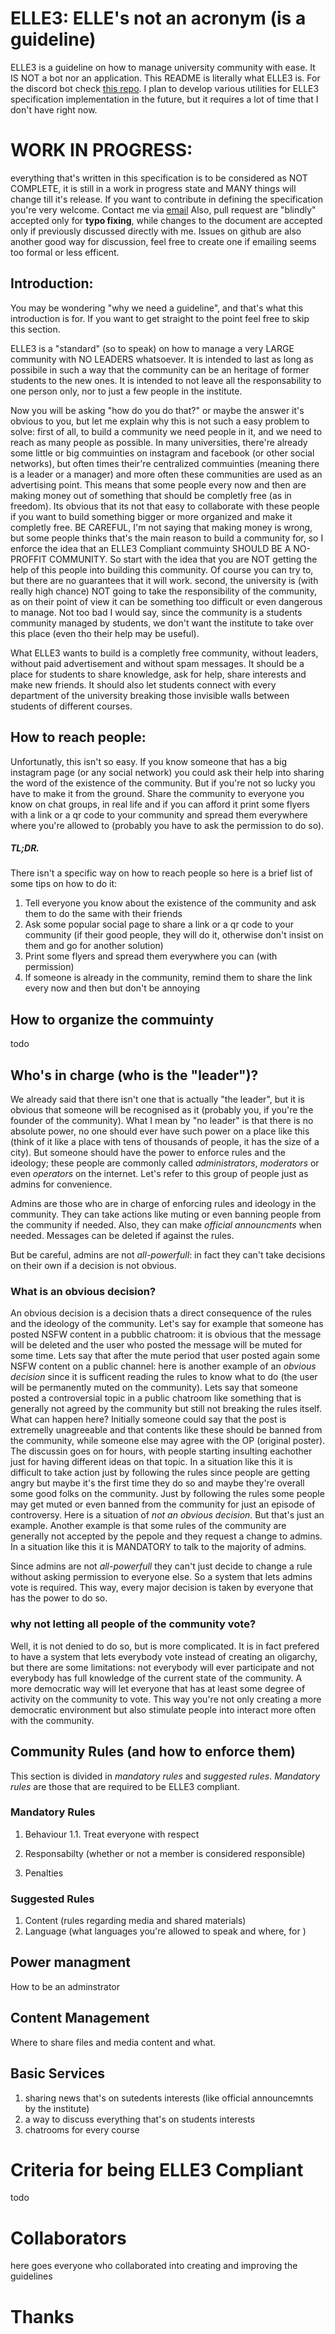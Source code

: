 ELLE3: ELLE's not an acronym (is a guideline)
=============================================
ELLE3 is a guideline on how to manage university community with ease. It
IS NOT a bot nor an application. This README is literally what ELLE3 is.
For the discord bot check [this repo](https://github.com/begbaj/elle3-discord-bot).
I plan to develop various utilities for ELLE3 specification implementation in the future,
but it requires a lot of time that I don't have right now.

# WORK IN PROGRESS:
everything that's written in this specification is to be considered as NOT COMPLETE, it is
still in a work in progress state and MANY things will change till it's release. If you want
to contribute in defining the specification you're very welcome. Contact me via [email](mailto:beganbajrami@gmail.com)
Also, pull request are "blindly" accepted only for **typo fixing**, while changes to the document are accepted only
if previously discussed directly with me.
Issues on github are also another good way for discussion, feel free to create one if emailing seems too formal or less
efficent.

## Introduction:
You may be wondering "why we need a guideline", and that's what this introduction is for.
If you want to get straight to the point feel free to skip this section.

ELLE3 is a "standard" (so to speak) on how to manage a very LARGE community with NO LEADERS whatsoever.
It is intended to last as long as possibile in such a way that the community can be an heritage of
former students to the new ones. It is intended to not leave all the responsability to one person
only, nor to just a few people in the institute.

Now you will be asking "how do you do that?" or maybe the answer it's obvious to you, but let me
explain why this is not such a easy problem to solve:
first of all, to build a community we need people in it, and we need to reach as many people as
possible. In many universities, there're already some little or big commuinties on instagram and
facebook (or other social networks), but often times their're centralized commuinties
(meaning there is a leader or a manager) and more often these communities are used as an advertising
point. This means that some people every now and then are making money out of something that should
be completly free (as in freedom). Its obvious that its not that easy to collaborate with these people
if you want to build something bigger or more organized and make it completly free.
BE CAREFUL, I'm not saying that making money is wrong, but some people thinks that's the main reason
to build a community for, so I enforce the idea that an ELLE3 Compliant commuinty SHOULD BE A NO-PROFFIT COMMUNITY.
So start with the idea that you are NOT getting the help of this people into building this community. Of course you can
try to, but there are no guarantees that it will work.
second, the university is (with really high chance) NOT going to take the responsibility of the
community, as on their point of view it can be something too difficult or even dangerous to manage.
Not too bad I would say, since the community is a students community managed by students, we don't
want the institute to take over this place (even tho their help may be useful).

What ELLE3 wants to build is a completly free community, without leaders, without paid advertisement
and without spam messages. It should be a place for students to share knowledge, ask for help, share interests
and make new friends. It should also let students connect with every department of the university breaking
those invisible walls between students of different courses.

## How to reach people:
Unfortunatly, this isn't so easy. If you know someone that has a big instagram page (or any social network)
you could ask their help into sharing the word of the existence of the community. But if you're not so lucky
you have to make it from the ground. Share the community to everyone you know on chat groups, in real life
and if you can afford it print some flyers with a link or a qr code to your community and spread them everywhere
where you're allowed to (probably you have to ask the permission to do so).

##### TL;DR.
There isn't a specific way on how to reach people so here is a brief list of some tips on how to do it:

1. Tell everyone you know about the existence of the community and ask them to do the same with their friends
2. Ask some popular social page to share a link or a qr code to your community (if their good people, they will
do it, otherwise don't insist on them and go for another solution)
3. Print some flyers and spread them everywhere you can (with permission)
4. If someone is already in the community, remind them to share the link every now and then but don't be annoying

## How to organize the commuinty
todo

## Who's in charge (who is the "leader")?
We already said that there isn't one that is actually "the leader", but it is obvious that someone
will be recognised as it (probably you, if you're the founder of the community). What I mean by "no
leader" is that there is no absolute power, no one should ever have such power on a place like this (think
of it like a place with tens of thousands of people, it has the size of a city).
But someone should have the power to enforce rules and the ideology; these people are commonly called
_administrators_, _moderators_ or even _operators_ on the internet. Let's refer to this group of people
just as admins for convenience.

Admins are those who are in charge of enforcing rules and ideology in the community.
They can take actions like muting or even banning people from the community if needed.
Also, they can make _official announcments_ when needed.
Messages can be deleted if against the rules.

But be careful, admins are not _all-powerfull_: in fact they can't take decisions on their own if
a decision is not obvious.

### What is an obvious decision?
An obvious decision is a decision thats a direct consequence of the rules and the ideology of the community.
Let's say for example that someone has posted NSFW content in a pubblic chatroom: it is obvious that the message
will be deleted and the user who posted the message will be muted for some time. Lets say that after the mute period
that user posted again some NSFW content on a public channel: here is another example of an _obvious decision_ since
it is sufficent reading the rules to know what to do (the user will be permanently muted on the community).
Lets say that someone posted a controversial topic in a public chatroom like something that is generally not agreed
by the community but still not breaking the rules itself. What can happen here?
Initially someone could say that the post is extremelly unagreeable and that contents like these should be banned
from the community, while someone else may agree with the OP (original poster). The discussin goes on for hours, with people
starting insulting eachother just for having different ideas on that topic.
In a situation like this it is difficult to take action just by following the rules since people are getting angry but
maybe it's the first time they do so and maybe they're overall some good folks on the community. Just by following the rules
some people may get muted or even banned from the community for just an episode of controversy.
Here is a situation of _not an obvious decision_. But that's just an example.
Another example is that some rules of the community are generally not accepted by the pepole and they request a change
to admins. In a situation like this it is MANDATORY to talk to the majority of admins.


Since admins are not _all-powerfull_ they can't just decide to change a rule without asking permission to everyone else.
So a system that lets admins vote is required. This way, every major decision is taken by everyone that has the power to do so.

### why not letting all people of the community vote?
Well, it is not denied to do so, but is more complicated. It is in fact prefered to have a system that lets everybody vote instead
of creating an oligarchy, but there are some limitations: not everybody will ever participate and not everybody has full knowledge
of the current state of the community. A more democratic way will let everyone that has at least some degree of activity on the
community to vote. This way you're not only creating a more democratic environment but also stimulate people into interact more often
with the community.

## Community Rules (and how to enforce them)
This section is divided in *mandatory rules* and *suggested rules*. *Mandatory rules* are those that
are required to be ELLE3 compliant.

### Mandatory Rules
1. Behaviour
1.1. Treat everyone with respect

1. Responsabilty (whether or not a member is considered responsible)

1. Penalties

### Suggested Rules
1. Content (rules regarding media and shared materials)
1. Language (what languages you're allowed to speak and where, for )



## Power managment
How to be an adminstrator
## Content Management
Where to share files and media content and what.
## Basic Services

1. sharing news that's on sutedents interests (like official announcemnts by the institute)
1. a way to discuss everything that's on students interests
1. chatrooms for every course

# Criteria for being ELLE3 Compliant
todo

# Collaborators
here goes everyone who collaborated into creating and improving the guidelines

# Thanks
